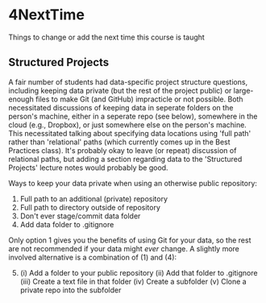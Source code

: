 # 4NextTime
Things to change or add the next time this course is taught

## Structured Projects
A fair number of students had data-specific project structure questions, including keeping data private (but the rest of the project public) or large-enough files to make Git (and GitHub) impracticle or not possible.
Both necessitated discussions of keeping data in seperate folders on the person's machine, either in a seperate repo (see below), somewhere in the cloud (e.g., Dropbox), or just somewhere else on the person's machine.
This necessitated talking about specifying data locations using 'full path' rather than 'relational' paths (which currently comes up in the Best Practices class).
It's probably okay to leave (or repeat) discussion of relational paths, but adding a section regarding data to the 'Structured Projects' lecture notes would probably be good.

Ways to keep your data private when using an otherwise public repository:
  1. Full path to an additional (private) repository
  2. Full path to directory outside of repository
  3. Don't ever stage/commit data folder
  4. Add data folder to .gitignore

Only option 1 gives you the benefits of using Git for your data, so the rest are not recommended if your data might _ever_ change.  A slightly more involved alternative is a combination of (1) and (4):

  5. (i) Add a folder to your public repository
    (ii) Add that folder to .gitignore
    (iii) Create a text file in that folder
    (iv) Create a subfolder
    (v) Clone a private repo into the subfolder
